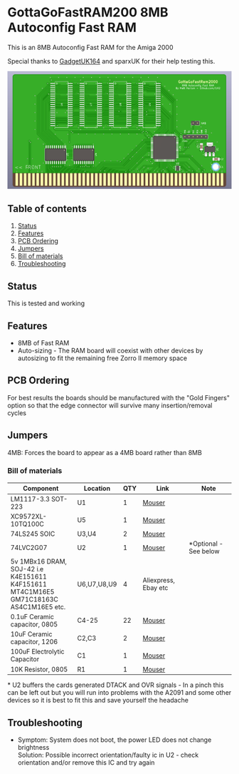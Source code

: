 # GottaGoFastRAM200 8MB Autoconfig Fast RAM

This is an 8MB Autoconfig Fast RAM for the Amiga 2000 

Special thanks to [GadgetUK164](https://www.youtube.com/user/GadgetUK164) and sparxUK for their help testing this.

![PCB](Docs/PCB.PNG?raw=True)

## Table of contents
1. [Status](#status)
1. [Features](#features)
1. [PCB Ordering](#ordering-pcbs)
1. [Jumpers](#jumpers)
1. [Bill of materials](#bill-of-materials)
1. [Troubleshooting](#troubleshooting)

## Status

This is tested and working

## Features

* 8MB of Fast RAM
* Auto-sizing - The RAM board will coexist with other devices by autosizing to fit the remaining free Zorro II memory space

## PCB Ordering

For best results the boards should be manufactured with the "Gold Fingers" option so that the edge connector will survive many insertion/removal cycles

## Jumpers

4MB: Forces the board to appear as a 4MB board rather than 8MB

### Bill of materials

|Component|Location|QTY|Link|Note|
|---------|--------|---|----|----|
|LM1117-3.3 SOT-223|U1|1|[Mouser](https://www.mouser.com/ProductDetail/926-LM1117IMP3.3NOPB)||
|XC9572XL-10TQ100C|U5|1|[Mouser](https://www.mouser.com/ProductDetail/217-C9572XL-10TQ100C)||
|74LS245 SOIC|U3,U4|2|[Mouser](https://www.mouser.com/ProductDetail/595-SN74LS245DWR)||
|74LVC2G07|U2|1|[Mouser](https://www.mouser.com/ProductDetail/595-SN74LVC2G07DBVR)|*Optional - See below|
|5v 1MBx16 DRAM, SOJ-42  i.e  <br/>K4E151611<br/>K4F151611<br/>MT4C1M16E5<br/>GM71C18163C<br/>AS4C1M16E5 etc.|U6,U7,U8,U9|4|Aliexpress, Ebay etc||
|0.1uF Ceramic capacitor, 0805|C4-25|22|[Mouser](https://www.mouser.com/ProductDetail/581-08055C104K)||
|10uF Ceramic capacitor, 1206|C2,C3|2|[Mouser](https://www.mouser.com/ProductDetail/80-C1206C106K4R)||
|100uF Electrolytic Capacitor|C1|1|[Mouser](https://www.mouser.com/ProductDetail/667-16SEPC100M)||
|10K Resistor, 0805|R1|1|[Mouser](https://www.mouser.com/ProductDetail/754-RR1220P-103D)|


\* U2 buffers the cards generated DTACK and OVR signals - In a pinch this can be left out but you will run into problems with the A2091 and some other devices so it is best to fit this and save yourself the headache

## Troubleshooting
* Symptom: System does not boot, the power LED does not change brightness  
  Solution: Possible incorrect orientation/faulty ic in U2 - check orientation and/or remove this IC and try again